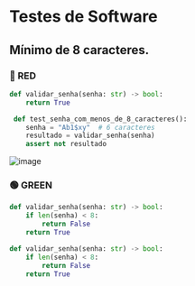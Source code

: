 # Testes de Software

## Mínimo de 8 caracteres.

### 🔴 RED
  
```python
def validar_senha(senha: str) -> bool:
    return True 

 def test_senha_com_menos_de_8_caracteres():
    senha = "Ab1$xy"  # 6 caracteres
    resultado = validar_senha(senha)
    assert not resultado
```
![image](https://github.com/user-attachments/assets/1a797bc8-21d0-4ce0-8fb9-7548017a68c7)

### 🟢 GREEN

```python
def validar_senha(senha: str) -> bool:
    if len(senha) < 8:
        return False
    return True

def validar_senha(senha: str) -> bool:
    if len(senha) < 8:
        return False
    return True
```
